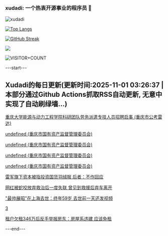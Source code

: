 ### xudadi: 一个热衷开源事业的程序员 👋

![xudadi](https://github-readme-stats-git-masterorgs-github-readme-stats-team.vercel.app/api?username=xudadi)

[![Top Langs](https://github-readme-stats.vercel.app/api/top-langs/?username=xudadi)](https://github.com/anuraghazra/github-readme-stats)

[![GitHub Streak](https://streak-stats.demolab.com?user=xudadi&locale=zh_Hans)](https://git.io/streak-stats)

![](https://raw.githubusercontent.com/xudadi/xudadi/main/assets/github-contribution-grid-snake.svg)

![VISITOR+COUNT](https://komarev.com/ghpvc/?username=xudadi&label=VISITOR+COUNT)


---start---

## Xudadi的每日更新(更新时间:2025-11-01 03:26:37 | 本部分通过Github Actions抓取RSS自动更新, 无意中实现了自动刷绿墙...)

[重庆大学能源与动力工程学院科研团队劳务派遣专技人员招聘启事 (重庆市公考雷达)](https://www.gongkaoleida.com/article/2671637)

[undefined (重庆市国有资产监督管理委员会)](https://dadilab.github.io/feeds/all.xml)

[undefined (重庆市国有资产监督管理委员会)](https://dadilab.github.io/feeds/all.xml)

[undefined (重庆市国有资产监督管理委员会)](https://dadilab.github.io/feeds/all.xml)

[undefined (重庆市国有资产监督管理委员会)](https://dadilab.github.io/feeds/all.xml)

[雷军旗下资本被指投资国货羽绒服 后者：不作回应](https://m.163.com/news/article/KD71O7LP0534A4SC.html)

[网红被蛇咬放弃救治后一度失联 曾见到救援后弃车离开](https://m.163.com/news/article/KD6VNMT7051492T3.html)

["最帅展昭"在上海去世：终年59岁 去世前一天还发视频](https://m.163.com/news/article/KD6TEN52051492LM.html)

[3](https://m.163.com/touch/news/sub/domestic)

[租户欠租346万后反手举报房东：房屋系违建 应该免租](https://m.163.com/news/article/KD6NSEPJ05561G0D.html)

---end---
